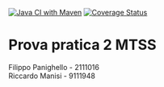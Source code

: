 [![Java CI with Maven](https://github.com/Fly-PD/MTSS-test2/actions/workflows/build.yml/badge.svg?branch=develop)](https://github.com/Fly-PD/MTSS-test2/actions/workflows/build.yml) [![Coverage Status](https://coveralls.io/repos/github/Fly-PD/MTSS-test2/badge.svg?branch=main)](https://coveralls.io/github/Fly-PD/MTSS-test2?branch=develop)  

# Prova pratica 2 MTSS  
Filippo Panighello - 2111016  
Riccardo Manisi - 9111948